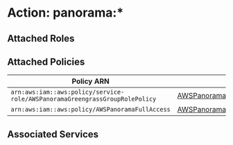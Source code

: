 # Action: panorama:*

## Attached Roles

## Attached Policies

| Policy ARN | Policy Name |
|------------|-------------|
| `arn:aws:iam::aws:policy/service-role/AWSPanoramaGreengrassGroupRolePolicy` | [AWSPanoramaGreengrassGroupRolePolicy](../policies.md#awspanoramagreengrassgrouprolepolicy) |
| `arn:aws:iam::aws:policy/AWSPanoramaFullAccess` | [AWSPanoramaFullAccess](../policies.md#awspanoramafullaccess) |

## Associated Services

